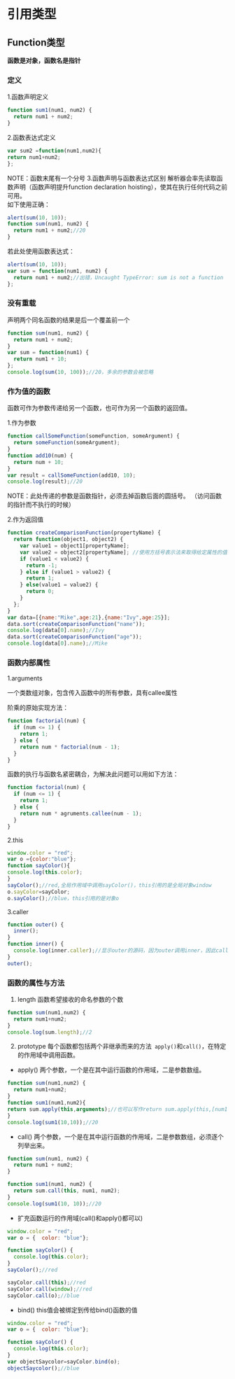 # 引用类型
## Function类型
**函数是对象，函数名是指针**
### 定义
1.函数声明定义
```javascript
function sum1(num1, num2) {
  return num1 + num2;
}
```
2.函数表达式定义
```javascript
var sum2 =function(num1,num2){
return num1+num2;
};
```
NOTE：函数末尾有一个分号
3.函数声明与函数表达式区别
解析器会率先读取函数声明（函数声明提升function  declaration hoisting），使其在执行任何代码之前可用。   
如下使用正确：
```javascript
alert(sum(10, 10));
function sum(num1, num2) {
  return num1 + num2;//20
}
```
若此处使用函数表达式：
```javascript
alert(sum(10, 10));
var sum = function(num1, num2) {
  return num1 + num2;//出错，Uncaught TypeError: sum is not a function
};
```

### 没有重载
声明两个同名函数的结果是后一个覆盖前一个
```javascript
function sum(num1, num2) {
  return num1 + num2;
}
var sum = function(num1) {
  return num1 + 10;
};
console.log(sum(10, 100));//20，多余的参数会被忽略
```

### 作为值的函数
函数可作为参数传递给另一个函数，也可作为另一个函数的返回值。     

1.作为参数
```javascript
function callSomeFunction(someFunction, someArgument) {
  return someFunction(someArgument);
}
function add10(num) {
  return num + 10;
}
var result = callSomeFunction(add10, 10);
console.log(result);//20
```
NOTE：此处传递的参数是函数指针，必须去掉函数后面的圆括号。  （访问函数的指针而不执行的时候）    


2.作为返回值
```javascript
function createComparisonFunction(propertyName) {
  return function(object1, object2) {
    var value1 = object1[propertyName];
    var value2 = object2[propertyName]; //使用方括号表示法来取得给定属性的值
    if (value1 < value2) {
      return -1;
    } else if (value1 > value2) {
      return 1;
    } else(value1 = value2) {
      return 0;
    }
  };
}
var data=[{name:"Mike",age:21},{name:"Ivy",age:25}];
data.sort(createComparisonFunction("name"));
console.log(data[0].name);//Ivy
data.sort(createComparisonFunction("age"));
console.log(data[0].name);//Mike
```
### 函数内部属性
1.arguments   

一个类数组对象，包含传入函数中的所有参数，具有callee属性  

阶乘的原始实现方法：
```javascript
function factorial(num) {
  if (num <= 1) {
    return 1;
  } else {
    return num * factorial(num - 1);
  }
}
```
函数的执行与函数名紧密耦合，为解决此问题可以用如下方法：
```javascript
function factorial(num) {
  if (num <= 1) {
    return 1;
  } else {
    return num * agruments.callee(num - 1);
  }
}
```
2.this

```javascript
window.color = "red";
var o ={color:"blue"};
function sayColor(){
console.log(this.color);
}
sayColor();//red,全局作用域中调用sayColor()，this引用的是全局对象window
o.sayColor=sayColor;
o.sayColor();//blue，this引用的是对象o
```

3.caller
```javascript
function outer() {
  inner();
}
function inner() {
  console.log(inner.caller);//显示outer的源码，因为outer调用inner，因此caller指向outer,也可写成console.log(arguments.callee.caller);
}
outer();
```
### 函数的属性与方法
1. length
函数希望接收的命名参数的个数     

```javascript
function sum(num1,num2) {
  return num1+num2;
}
console.log(sum.length);//2
```
2. prototype
每个函数都包括两个非继承而来的方法` apply()`和`call()`，在特定的作用域中调用函数。   

* apply() 两个参数，一个是在其中运行函数的作用域，二是参数数组。

```javascript
function sum(num1,num2) {
  return num1+num2;
}
function sum1(num1,num2){
return sum.apply(this,arguments);//也可以写作return sum.apply(this,[num1,num2])
}
console.log(sum1(10,10));//20
```
        
 
* call() 两个参数，一个是在其中运行函数的作用域，二是参数数组，必须逐个列举出来。

```javascript
function sum(num1, num2) {
  return num1 + num2;
}

function sum1(num1, num2) {
  return sum.call(this, num1, num2);
}
console.log(sum1(10, 10));//20
```

* 扩充函数运行的作用域(call()和apply()都可以)

```javascript
window.color = "red";
var o = {  color: "blue"};

function sayColor() {
  console.log(this.color);
}
sayColor();//red

sayColor.call(this);//red
sayColor.call(window);//red
sayColor.call(o);//blue
```

* bind()
this值会被绑定到传给bind()函数的值

```javascript
window.color = "red";
var o = {  color: "blue"};

function sayColor() {
  console.log(this.color);
}
var objectSaycolor=sayColor.bind(o);
objectSaycolor();//blue
```
